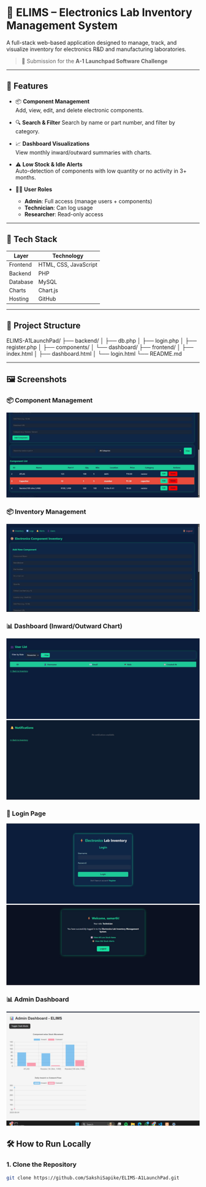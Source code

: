 # 🔌 ELIMS – Electronics Lab Inventory Management System

A full-stack web-based application designed to manage, track, and visualize inventory for electronics R&D and manufacturing laboratories.

> 💼 Submission for the **A-1 Launchpad Software Challenge**

---


## 🚀 Features

- 📦 **Component Management**  
  Add, view, edit, and delete electronic components.

- 🔍 **Search & Filter**
  Search by name or part number, and filter by category.

- 📈 **Dashboard Visualizations**  
  View monthly inward/outward summaries with charts.

- ⚠️ **Low Stock & Idle Alerts**  
  Auto-detection of components with low quantity or no activity in 3+ months.

- 🧑‍💼 **User Roles**  
  - **Admin**: Full access (manage users + components)  
  - **Technician**: Can log usage  
  - **Researcher**: Read-only access  

---

## 🧱 Tech Stack

| Layer       | Technology                  |
|-------------|-----------------------------|
| Frontend    | HTML, CSS, JavaScript       |
| Backend     | PHP                         |
| Database    | MySQL                       |
| Charts      | Chart.js                    |
| Hosting     | GitHub                      |

---

## 📁 Project Structure

ELIMS-A1LaunchPad/
├── backend/
│ ├── db.php
│ ├── login.php
│ ├── register.php
│ ├── components/
│ └── dashboard/
├── frontend/
│ ├── index.html
│ ├── dashboard.html
│ └── login.html
└── README.md


---

## 🖼️ Screenshots

### 📦 Component Management
![Component UI](https://github.com/SakshiSapike/ELIMS-A1LaunchPad/blob/main/Assests/Inventory.jpg)

### 📦 Inventory Management
![Inventory](https://github.com/SakshiSapike/ELIMS-A1LaunchPad/blob/main/Assests/Inventory_management.jpg)

### 📊 Dashboard (Inward/Outward Chart)
![Inward](https://github.com/SakshiSapike/ELIMS-A1LaunchPad/blob/main/Assests/Dashboard.jpg)
![Outward](https://github.com/SakshiSapike/ELIMS-A1LaunchPad/blob/main/Assests/Notification.jpg)

### 🔐 Login Page
![Login](https://github.com/SakshiSapike/ELIMS-A1LaunchPad/blob/main/Assests/Login.jpg)
![Account](https://github.com/SakshiSapike/ELIMS-A1LaunchPad/blob/main/Assests/Account.jpg)

### 📊 Admin Dashboard
![Admin](https://github.com/SakshiSapike/ELIMS-A1LaunchPad/blob/main/Assests/Admin_dashboard.jpg)


## 🛠️ How to Run Locally

### 1. Clone the Repository
```bash
git clone https://github.com/SakshiSapike/ELIMS-A1LaunchPad.git

